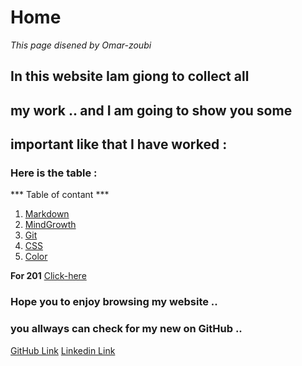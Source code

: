 # Home 
*This page disened by Omar-zoubi*
## In this website Iam giong to collect all 
## my work .. and I am going to show you some
## important like that I have worked :
### Here is the table :

*** Table of contant ***
1. [Markdown](https://omar-zoubi.github.io/reading-notes/reading-notes102/markdawn)
2. [MindGrowth ](https://omar-zoubi.github.io/reading-notes/reading-notes102/MindGrowth/)
3. [Git ](https://omar-zoubi.github.io/reading-notes/reading-notes102/Git)
4. [CSS](https://omar-zoubi.github.io/reading-notes/reading-notes102/css01)
5. [Color](https://omar-zoubi.github.io/reading-notes/reading-notes102/color)

**For 201** [Click-here](https://omar-zoubi.github.io/reading-notes/reading-notes201/README)
### Hope you to enjoy browsing my website .. 
### you allways can check for my new on GitHub ..

[GitHub Link](https://github.com/Omar-zoubi)
[Linkedin Link](https://www.linkedin.com/in/omar-alzoubi-54034bb4/)





